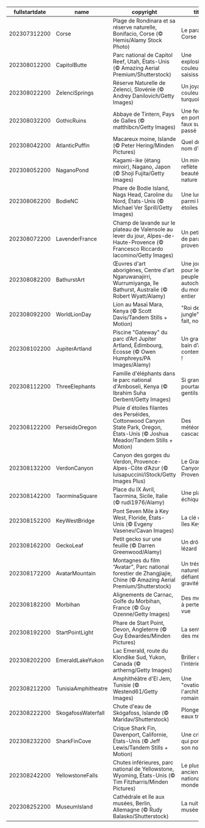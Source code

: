 |fullstartdate|name|copyright|title|image|
|--|--|--|--|--|
202307312200|Corse|Plage de Rondinara et sa réserve naturelle, Bonifacio, Corse (© Hemis/Alamy Stock Photo)|Le paradis Corse|![](/fr-FR/2023/08/202307312200Corse.jpg)|
202308012200|CapitolButte|Parc national de Capitol Reef, Utah, États-Unis (© Amazing Aerial Premium/Shutterstock)|Une explosion de couleurs saisissante|![](/fr-FR/2023/08/202308012200CapitolButte.jpg)|
202308022200|ZelenciSprings|Réserve Naturelle de Zelenci, Slovénie (© Andrey Danilovich/Getty Images)|Un joyau couleur turquoise|![](/fr-FR/2023/08/202308022200ZelenciSprings.jpg)|
202308032200|GothicRuins|Abbaye de Tintern, Pays de Galles (© matthibcn/Getty Images)|Une fenêtre en porte-à-faux sur le passé|![](/fr-FR/2023/08/202308032200GothicRuins.jpg)|
202308042200|AtlanticPuffin|Macareux moine, Islande (© Peter Hering/Minden Pictures)|Quel drôle de nom d’oiseau|![](/fr-FR/2023/08/202308042200AtlanticPuffin.jpg)|
202308052200|NaganoPond|Kagami-ike (étang miroir), Nagano, Japon (© Shoji Fujita/Getty Images)|Un miroir qui reflète la beauté de la nature|![](/fr-FR/2023/08/202308052200NaganoPond.jpg)|
202308062200|BodieNC|Phare de Bodie Island, Nags Head, Caroline du Nord, États-Unis (© Michael Ver Sprill/Getty Images)|Une lumière parmi les étoiles|![](/fr-FR/2023/08/202308062200BodieNC.jpg)|
202308072200|LavenderFrance|Champ de lavande sur le plateau de Valensole au lever du jour, Alpes-de-Haute-Provence (© Francesco Riccardo Iacomino/Getty Images)|Un petit coin de paradis provençal|![](/fr-FR/2023/08/202308072200LavenderFrance.jpg)|
202308082200|BathurstArt|Œuvres d'art aborigènes, Centre d'art Ngaruwanajirri, Wurrumiyanga, île Bathurst, Australie (© Robert Wyatt/Alamy)|Une journée pour les peuples autochtones du monde entier|![](/fr-FR/2023/08/202308082200BathurstArt.jpg)|
202308092200|WorldLionDay|Lion au Masaï Mara, Kenya (© Scott Davis/Tandem Stills + Motion)|"Roi de la jungle" ? En fait, non !|![](/fr-FR/2023/08/202308092200WorldLionDay.jpg)|
202308102200|JupiterArtland|Piscine "Gateway" du parc d’Art Jupiter Artland, Édimbourg, Écosse (© Owen Humphreys/PA Images/Alamy)|Un grand bain d’art contemporain !|![](/fr-FR/2023/08/202308102200JupiterArtland.jpg)|
202308112200|ThreeElephants|Famille d'éléphants dans le parc national d'Amboseli, Kenya (© Ibrahim Suha Derbent/Getty Images)|Si grands et pourtant si gentils !|![](/fr-FR/2023/08/202308112200ThreeElephants.jpg)|
202308122200|PerseidsOregon|Pluie d´étoiles filantes des Perséides, Cottonwood Canyon State Park, Oregon, États-Unis (© Joshua Meador/Tandem Stills + Motion)|Des météores en cascade|![](/fr-FR/2023/08/202308122200PerseidsOregon.jpg)|
202308132200|VerdonCanyon|Canyon des gorges du Verdon, Provence-Alpes-Côte d’Azur (© luisapuccini/iStock/Getty Images Plus)|Le Grand Canyon de la Provence|![](/fr-FR/2023/08/202308132200VerdonCanyon.jpg)|
202308142200|TaorminaSquare|Place du IX Avril, Taormina, Sicile, Italie (© rudi1976/Alamy)|Une place en échiquier|![](/fr-FR/2023/08/202308142200TaorminaSquare.jpg)|
202308152200|KeyWestBridge|Pont Seven Mile à Key West, Floride, États-Unis (© Evgeny Vasenev/Cavan Images)|La clé des îles Keys|![](/fr-FR/2023/08/202308152200KeyWestBridge.jpg)|
202308162200|GeckoLeaf|Petit gecko sur une feuille (© Darren Greenwood/Alamy)|Un drôle de lézard !|![](/fr-FR/2023/08/202308162200GeckoLeaf.jpg)|
202308172200|AvatarMountain|Montagnes du film “Avatar”, Parc national forestier de Zhangjiajie, Chine (© Amazing Aerial Premium/Shutterstock)|Un trésor naturel défiant la gravité|![](/fr-FR/2023/08/202308172200AvatarMountain.jpg)|
202308182200|Morbihan|Alignements de Carnac, Golfe du Morbihan, France (© Guy Ozenne/Getty Images)|Des menhirs à perte de vue|![](/fr-FR/2023/08/202308182200Morbihan.jpg)|
202308192200|StartPointLight|Phare de Start Point, Devon, Angleterre (© Guy Edwardes/Minden Pictures)|La sentinelle des mers|![](/fr-FR/2023/08/202308192200StartPointLight.jpg)|
202308202200|EmeraldLakeYukon|Lac Emerald, route du Klondike Sud, Yukon, Canada (© artherng/Getty Images)|Briller de l’intérieur|![](/fr-FR/2023/08/202308202200EmeraldLakeYukon.jpg)|
202308212200|TunisiaAmphitheatre|Amphithéâtre d'El Jem, Tunisie (© Westend61/Getty Images)|Une "ovation" à l'architecture romaine|![](/fr-FR/2023/08/202308212200TunisiaAmphitheatre.jpg)|
202308222200|SkogafossWaterfall|Chute d'eau de Skógafoss, Islande (© Maridav/Shutterstock)|Plonger en eaux troubles|![](/fr-FR/2023/08/202308222200SkogafossWaterfall.jpg)|
202308232200|SharkFinCove|Crique Shark Fin, Davenport, Californie, États-Unis (© Jeff Lewis/Tandem Stills + Motion)|Une crique qui porte bien son nom|![](/fr-FR/2023/08/202308232200SharkFinCove.jpg)|
202308242200|YellowstoneFalls|Chutes inférieures, parc national de Yellowstone, Wyoming, États-Unis (© Tim Fitzharris/Minden Pictures)|Le plus ancien parc national du monde|![](/fr-FR/2023/08/202308242200YellowstoneFalls.jpg)|
202308252200|MuseumIsland|Cathédrale et île aux musées, Berlin, Allemagne (© Rudy Balasko/Shutterstock)|La nuit au musée !|![](/fr-FR/2023/08/202308252200MuseumIsland.jpg)|
